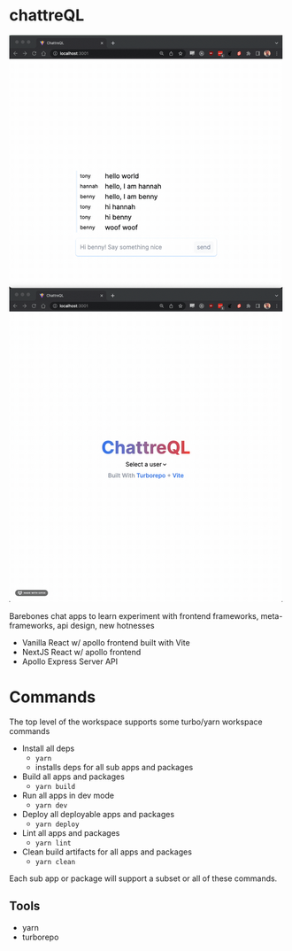 # chattreQL

![Demo](/image/2022-10-12%2015.23.35.gif)

Barebones chat apps to learn experiment with frontend frameworks, meta-frameworks, api design, new hotnesses

- Vanilla React w/ apollo frontend built with Vite
- NextJS React w/ apollo frontend
- Apollo Express Server API

# Commands

The top level of the workspace supports some turbo/yarn workspace commands

- Install all deps
  - `yarn`
  - installs deps for all sub apps and packages
- Build all apps and packages
  - `yarn build`
- Run all apps in dev mode
  - `yarn dev`
- Deploy all deployable apps and packages
  - `yarn deploy`
- Lint all apps and packages
  - `yarn lint`
- Clean build artifacts for all apps and packages
  - `yarn clean`

Each sub app or package will support a subset or all of these commands.

## Tools

- yarn
- turborepo
